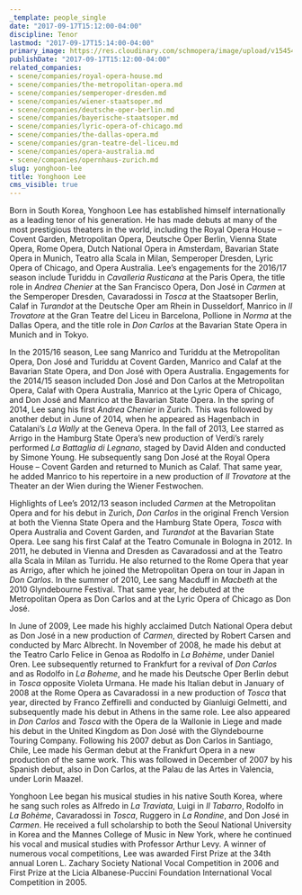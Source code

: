 ```yaml
---
_template: people_single
date: "2017-09-17T15:12:00-04:00"
discipline: Tenor
lastmod: "2017-09-17T15:14:00-04:00"
primary_image: https://res.cloudinary.com/schmopera/image/upload/v1545409169/media/webhook-uploads/1505675368103/LEE-Yonghoon-1030x687.jpg.jpg
publishDate: "2017-09-17T15:12:00-04:00"
related_companies:
- scene/companies/royal-opera-house.md
- scene/companies/the-metropolitan-opera.md
- scene/companies/semperoper-dresden.md
- scene/companies/wiener-staatsoper.md
- scene/companies/deutsche-oper-berlin.md
- scene/companies/bayerische-staatsoper.md
- scene/companies/lyric-opera-of-chicago.md
- scene/companies/the-dallas-opera.md
- scene/companies/gran-teatre-del-liceu.md
- scene/companies/opera-australia.md
- scene/companies/opernhaus-zurich.md
slug: yonghoon-lee
title: Yonghoon Lee
cms_visible: true
---
```


Born in South Korea, Yonghoon Lee has established himself internationally as a leading tenor of his generation. He has made debuts at many of the most prestigious theaters in the world, including the Royal Opera House – Covent Garden, Metropolitan Opera, Deutsche Oper Berlin, Vienna State Opera, Rome Opera, Dutch National Opera in Amsterdam, Bavarian State Opera in Munich, Teatro alla Scala in Milan, Semperoper Dresden, Lyric Opera of Chicago, and Opera Australia. Lee’s engagements for the 2016/17 season include Turiddu in *Cavalleria Rusticana* at the Paris Opera, the title role in *Andrea Chenier* at the San Francisco Opera, Don José in *Carmen* at the Semperoper Dresden, Cavaradossi in *Tosca* at the Staatsoper Berlin, Calaf in *Turandot* at the Deutsche Oper am Rhein in Dusseldorf, Manrico in *Il Trovatore* at the Gran Teatre del Liceu in Barcelona, Pollione in *Norma* at the Dallas Opera, and the title role in *Don Carlos* at the Bavarian State Opera in Munich and in Tokyo.

In the 2015/16 season, Lee sang Manrico and Turiddu at the Metropolitan Opera, Don José and Turiddu at Covent Garden, Manrico and Calaf at the Bavarian State Opera, and Don José with Opera Australia. Engagements for the 2014/15 season included Don José and Don Carlos at the Metropolitan Opera, Calaf with Opera Australia, Manrico at the Lyric Opera of Chicago, and Don José and Manrico at the Bavarian State Opera. In the spring of 2014, Lee sang his first *Andrea Chenier* in Zurich. This was followed by another debut in June of 2014, when he appeared as Hagenbach in Catalani’s *La Wally* at the Geneva Opera. In the fall of 2013, Lee starred as Arrigo in the Hamburg State Opera’s new production of Verdi’s rarely performed *La Battaglia di Legnano*, staged by David Alden and conducted by Simone Young. He subsequently sang Don José at the Royal Opera House – Covent Garden and returned to Munich as Calaf. That same year, he added Manrico to his repertoire in a new production of *Il Trovatore* at the Theater an der Wien during the Wiener Festwochen.

Highlights of Lee’s 2012/13 season included *Carmen* at the Metropolitan Opera and for his debut in Zurich, *Don Carlos* in the original French Version at both the Vienna State Opera and the Hamburg State Opera, *Tosca* with Opera Australia and Covent Garden, and *Turandot* at the Bavarian State Opera. Lee sang his first Calaf at the Teatro Comunale in Bologna in 2012. In 2011, he debuted in Vienna and Dresden as Cavaradossi and at the Teatro alla Scala in Milan as Turridu. He also returned to the Rome Opera that year as Arrigo, after which he joined the Metropolitan Opera on tour in Japan in *Don Carlos*. In the summer of 2010, Lee sang Macduff in *Macbeth* at the 2010 Glyndebourne Festival. That same year, he debuted at the Metropolitan Opera as Don Carlos and at the Lyric Opera of Chicago as Don José.

In June of 2009, Lee made his highly acclaimed Dutch National Opera debut as Don José in a new production of *Carmen*, directed by Robert Carsen and conducted by Marc Albrecht. In November of 2008, he made his debut at the Teatro Carlo Felice in Genoa as Rodolfo in *La Bohème*, under Daniel Oren. Lee subsequently returned to Frankfurt for a revival of *Don Carlos* and as Rodolfo in *La Boheme*, and he made his Deutsche Oper Berlin debut in *Tosca* opposite Violeta Urmana. He made his Italian debut in January of 2008 at the Rome Opera as Cavaradossi in a new production of *Tosca* that year, directed by Franco Zeffirelli and conducted by Gianluigi Gelmetti, and subsequently made his debut in Athens in the same role. Lee also appeared in *Don Carlos* and *Tosca* with the Opera de la Wallonie in Liege and made his debut in the United Kingdom as Don José with the Glyndebourne Touring Company. Following his 2007 debut as Don Carlos in Santiago, Chile, Lee made his German debut at the Frankfurt Opera in a new production of the same work. This was followed in December of 2007 by his Spanish debut, also in Don Carlos, at the Palau de las Artes in Valencia, under Lorin Maazel.

Yonghoon Lee began his musical studies in his native South Korea, where he sang such roles as Alfredo in *La Traviata*, Luigi in *Il Tabarro*, Rodolfo in *La Bohème*, Cavaradossi in *Tosca*, Ruggero in *La Rondine*, and Don José in *Carmen*. He received a full scholarship to both the Seoul National University in Korea and the Mannes College of Music in New York, where he continued his vocal and musical studies with Professor Arthur Levy. A winner of numerous vocal competitions, Lee was awarded First Prize at the 34th annual Loren L. Zachary Society National Vocal Competition in 2006 and First Prize at the Licia Albanese-Puccini Foundation International Vocal Competition in 2005.
